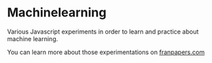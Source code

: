 # Machinelearning
Various Javascript experiments in order to learn and practice about machine learning.

You can learn more about those experimentations on [franpapers.com](https://franpapers.com)
